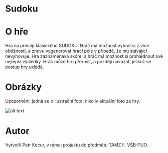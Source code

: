 # Sudoku

# O hře
Hra na princip klasického SUDOKU. Hráč má možnost vybrat si z více obtížností, a znovu vygenerovat hrací pole v případě, že mu stávající nevyhovuje. Hra zaznamenává skóre, a hráč má možnost si prohlédnout své nejlepší výsledky. Hráč může hru přerušit, a později navázat, jelikož se postup hry ukládá.

# Obrázky
Upozornění: jedná se o ilustrační foto, nikoliv aktuální foto ze hry.

![alt text](https://ctrlv.cz/shots/2017/11/17/AM4u.png)



# Autor
Vytvořil Petr Kocur, v rámci projektu do předmětu TAMZ II.
VŠB-TUO.
